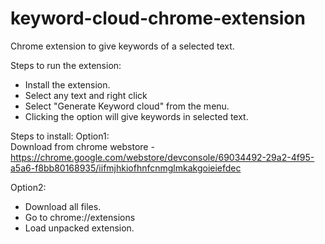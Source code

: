 # keyword-cloud-chrome-extension

Chrome extension to give keywords of a selected text. 

Steps to run the extension:
 - Install the extension.
 - Select any text and right click
 - Select "Generate Keyword cloud" from the menu. 
 - Clicking the option will give keywords in selected text. 

Steps to install: 
 Option1:  
 Download from chrome webstore - https://chrome.google.com/webstore/devconsole/69034492-29a2-4f95-a5a6-f8bb80168935/iifmjhkiofhnfcnmglmkakgoieiefdec 
 
 Option2: 
 - Download all files.
 - Go to chrome://extensions
 - Load unpacked extension. 
